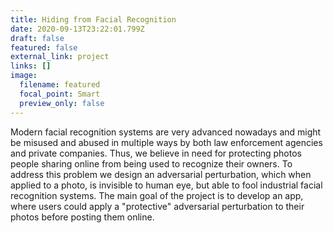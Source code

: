 ```yaml
---
title: Hiding from Facial Recognition
date: 2020-09-13T23:22:01.799Z
draft: false
featured: false
external_link: project
links: []
image:
  filename: featured
  focal_point: Smart
  preview_only: false
---
```

Modern facial recognition systems are very advanced nowadays and might be misused and abused in multiple ways by both law enforcement agencies and private companies. Thus, we believe in need for protecting photos people sharing online from being used to recognize their owners. To address this problem we design an adversarial perturbation, which when applied to a photo, is invisible to human eye, but able to fool industrial facial recognition systems. The main goal of the project is to develop an app, where users could apply a "protective" adversarial perturbation to their photos before posting them online.